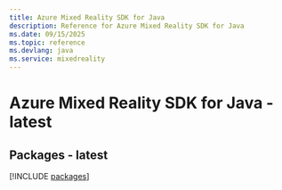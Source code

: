 ```yaml
---
title: Azure Mixed Reality SDK for Java
description: Reference for Azure Mixed Reality SDK for Java
ms.date: 09/15/2025
ms.topic: reference
ms.devlang: java
ms.service: mixedreality
---
```

# Azure Mixed Reality SDK for Java - latest
## Packages - latest
[!INCLUDE [packages](mixed-reality-index.md)]